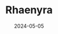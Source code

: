 ---
date: 2024-05-05
featured_image: Rhaenyra-20240501-5.jpg
title: Rhaenyra
description: 
tags: ["rhaenyra"]
---